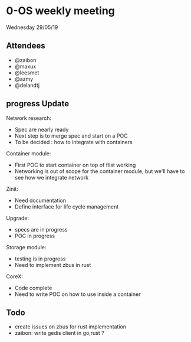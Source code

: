 # 0-OS weekly meeting

Wednesday 29/05/19

## Attendees

- @zaibon
- @maxux
- @leesmet
- @azmy
- @delandtj


## progress Update

Network research:

- Spec are nearly ready
- Next step is to merge spec and start on a POC
- To be decided : how to integrate with containers

Container module:

- First POC to start container on top of flist working
- Networking is out of scope for the container module, but we'll have to see how we integrate network

Zinit:

- Need documentation
- Define interface for life cycle management

Upgrade:

- specs are in progress
- POC in progress

Storage module:

- testing is in progress
- Need to implement zbus in rust

CoreX:

- Code complete
- Need to write POC on how to use inside a container

## Todo

- create issues on zbus for rust implementation
- zaibon: write gedis client in go,rust ?